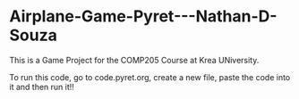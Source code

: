 # Airplane-Game-Pyret---Nathan-D-Souza

This is a Game Project for the COMP205 Course at Krea UNiversity.

To run this code, go to code.pyret.org, create a new file, paste the code into it and then run it!!
